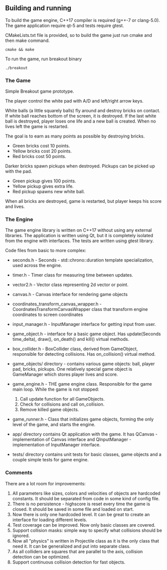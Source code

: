 ## Building and running

To build the game engine, C++17 compiler is required (g++-7 or clang-5.0).
The game application require qt-5 and tests require gtest.

CMakeLists.txt file is provided, so to build the game just run cmake and then make command.
```
cmake && make
```

To run the game, run breakout binary
```
./breakout
```


### The Game

Simple Breakout game prototype.

The player control the white pad with A/D and left/right arrow keys.

White balls (a little squarely balls) fly around and destroy bricks on contact. If white ball reaches bottom of the screen, it is destroyed. 
If the last white ball is destroyed, player loses one life and a new ball is created. When no lives left the game is restarted.

The goal is to earn as many points as possible by destroying bricks. 
* Green bricks cost 10 points.
* Yellow bricks cost 20 points.
* Red bricks cost 50 points.

Darker bricks spawn pickups when destroyed. Pickups can be picked up with the pad.
* Green pickup gives 100 points.
* Yellow pickup gives extra life.
* Red pickup spawns new white ball.

When all bricks are destroyed, game is restarted, but player keeps his score and lives.


### The Engine

The game engine library is written on C++17 without using any external libraries.
The application is written using Qt, but it is completely isolated from the engine with interfaces.
The tests are written using gtest library.

Code files from basic to more complex:

* seconds.h - Seconds - std::chrono::duration template specialization, used across the engine.

* timer.h - Timer class for measuring time between updates.

* vector2.h - Vector class representing 2d vector or point.

* canvas.h - Canvas interface for rendering game objects

* coordinates_transform_canvas_wrapper.h - CoordnatesTransformCanvasWrapper class that transform engine coordinates to screen coordinates

* input_manager.h - InputManager interface for getting input from user.

* game_object.h - interface for a basic game object. Has update(Seconds time_delta), draw(), on_death() and kill() virtual methods. 

* box_collider.h - BoxCollider class, derived from GameObject, responsible for detecting collisions. Has on_collision() virtual method.

* game_objects/ directory - contains various game objects: ball, player pad, bricks, pickups. One relatively special game object is GameManager which stores player lives and score.

* game_engine.h - THE game engine class. Responsible for the game main loop.
    While the game is not stopped:
    1. Call update function for all GameObjects.
    2. Check for collisions and call on_collision.
    3. Remove killed game objects.

* game_runner.h - Class that initializes game objects, forming the only level of the game, and starts the engine.

* app/ directory contains Qt application with the game. It has QCanvas - implementation of Canvas interface and QInputManager - implementation of InputManager interface.

* tests/ directory contains unit tests for basic classes, game objects and a couple simple tests for game engine.

### Comments

There are a lot room for improvements:
1. All parameters like sizes, colors and velocities of objects are hardcoded constants. It should be separated from code in some kind of config file.
2. There is no persistence - highscore is reset every time the game is closed. It should be saved in some file and loaded on start.
3. Now there is only one hardcoded level. It can be great to create an interface for loading different levels.
4. Test coverage can be improved. Now only basic classes are covered.
5. Support collision masks: simple way to specify what collisions should be ignored.
6. Now all "physics" is written in Projectile class as it is the only class that need it. It can be generalized and put into separate class.
7. As all colliders are squares that are parallel to the axis, collision detection can be optimized.
8. Support continuous collision detection for fast objects.
